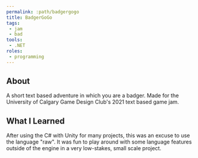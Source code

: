 ```yaml
---
permalink: :path/badgergogo
title: BadgerGoGo
tags:
 - jam
 - bad
tools:
 - .NET
roles:
 - programming
---
```


## About
A short text based adventure in which you are a badger. Made for the University of Calgary Game Design Club's 2021 text based game jam.

## What I Learned
After using the C# with Unity for many projects, this was an excuse to use the language "raw". It was fun to play around with some language features outside of the engine in a very low-stakes, small scale project.
